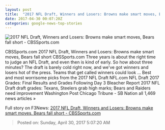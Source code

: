```yaml
---
layout: post
title:  "2017 NFL Draft, Winners and Losers: Browns make smart moves, Bears fall short - CBSSports.com"
date: 2017-04-30 00:07:20Z
categories: google-news-top-stories
---
```


![2017 NFL Draft, Winners and Losers: Browns make smart moves, Bears fall short - CBSSports.com](http://sportshub.cbsistatic.com/i/r/2017/04/29/ee26e310-2f19-432e-bdd0-0cd2ea919599/thumbnail/770x433/22453fdc40dbc3167c510fc69cc5c2c0/2017-nfl-draft-winners-and-losers-browns-bears-panthers-saints.jpg)

CBSSports.com 2017 NFL Draft, Winners and Losers: Browns make smart moves, Bears fall short CBSSports.com Three years is about the right time to judge an NFL Draft, and even then is kind of early. So how about three minutes? The draft is barely cold right now, and we've got winners and losers hot of the press. Teams that get called winners could look ... Best and most worrisome picks from the 2017 NFL Draft NFL.com NFL Draft 2017 Grades: Final Results and Grades Following Day 3 Bleacher Report 2017 NFL Draft draft grades: Texans, Steelers grab high marks; Bears and Raiders need improvement Washington Post Chicago Tribune - SB Nation all 1,469 news articles »


Full story on F3News: [2017 NFL Draft, Winners and Losers: Browns make smart moves, Bears fall short - CBSSports.com](http://www.f3nws.com/n/DZtYmC)

> Posted on: Sunday, April 30, 2017 5:07:20 AM
